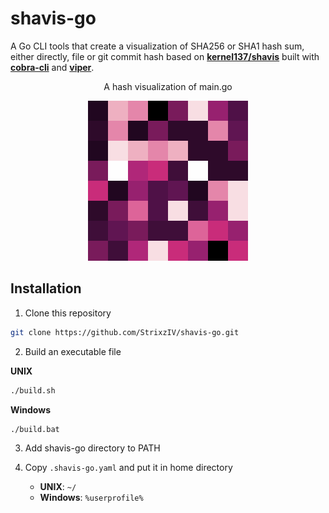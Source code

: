 # shavis-go

A Go CLI tools that create a visualization of SHA256 or SHA1 hash sum, either directly, file or git commit hash
based on **[kernel137/shavis](https://github.com/kernel137/shavis)** built with **[cobra-cli](https://github.com/spf13/cobra)** and **[viper](https://github.com/spf13/viper)**.

<p align="center">A hash visualization of main.go</p>
<p align="center">
  <img src="./assets/example.png">
</p>

## Installation

1. Clone this repository

```sh
git clone https://github.com/StrixzIV/shavis-go.git
```

2. Build an executable file

**UNIX**

```sh
./build.sh
```

**Windows**

```sh
./build.bat
```

3. Add shavis-go directory to PATH

4. Copy `.shavis-go.yaml` and put it in home directory
   * **UNIX**: `~/`
   * **Windows**: `%userprofile%`
